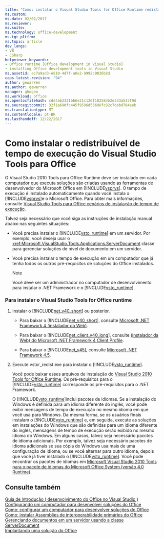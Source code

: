 ```yaml
---
title: "Como: instalar o Visual Studio Tools for Office Runtime redistribuível | Microsoft Docs"
ms.custom: 
ms.date: 02/02/2017
ms.reviewer: 
ms.suite: 
ms.technology: office-development
ms.tgt_pltfrm: 
ms.topic: article
dev_langs:
- VB
- CSharp
helpviewer_keywords:
- Office runtime [Office development in Visual Studio]
- installing Office development tools in Visual Studio
ms.assetid: ac7a9ad3-e810-4d7f-a0e2-9992c9036b8d
caps.latest.revision: "94"
author: gewarren
ms.author: gewarren
manager: ghogen
ms.workload: office
ms.openlocfilehash: cdd4ab2331bb6e21c126f10258db2e233a533f9d
ms.sourcegitcommit: 32f1a690fc445f9586d53698fc82c7debd784eeb
ms.translationtype: MT
ms.contentlocale: pt-BR
ms.lasthandoff: 12/22/2017
---
```

# <a name="how-to-install-the-visual-studio-tools-for-office-runtime-redistributable"></a>Como instalar o redistribuível de tempo de execução do Visual Studio Tools para Office
  O Visual Studio 2010 Tools para Office Runtime deve ser instalado em cada computador que executa soluções são criadas usando as ferramentas de desenvolvedor do Microsoft Office em [!INCLUDE[vsprvs](../sharepoint/includes/vsprvs-md.md)]. O tempo de execução é instalado automaticamente quando você instala o [!INCLUDE[vsprvs](../sharepoint/includes/vsprvs-md.md)]e o Microsoft Office. Para obter mais informações, consulte [Visual Studio Tools para Office cenários de instalação de tempo de execução](../vsto/visual-studio-tools-for-office-runtime-installation-scenarios.md).  
  
 Talvez seja necessário que você siga as instruções de instalação manual abaixo nas seguintes situações:  
  
-   Você precisa instalar o [!INCLUDE[vsto_runtime](../vsto/includes/vsto-runtime-md.md)] em um servidor. Por exemplo, você deseja usar o <xref:Microsoft.VisualStudio.Tools.Applications.ServerDocument> classe para gerenciar soluções de nível de documento em um servidor.  
  
-   Você precisa instalar o tempo de execução em um computador que já tenha todos os outros pré-requisitos de soluções do Office instalados.  
  
    > [!NOTE]  
    >  Você deve ser um administrador no computador de desenvolvimento para instalar o .NET Framework e o [!INCLUDE[vsto_runtime](../vsto/includes/vsto-runtime-md.md)].  
  
### <a name="to-install-the-visual-studio-tools-for-office-runtime"></a>Para instalar o Visual Studio Tools for Office runtime  
  
1.  Instalar o [!INCLUDE[net_v40_short](../sharepoint/includes/net-v40-short-md.md)] ou posterior.  
  
    -   Para baixar o [!INCLUDE[net_v40_short](../sharepoint/includes/net-v40-short-md.md)], consulte [Microsoft .NET Framework 4 (instalador da Web)](http://go.microsoft.com/fwlink/?LinkId=178957).  
  
    -   Para baixar o [!INCLUDE[net_client_v40_long](../vsto/includes/net-client-v40-long-md.md)], consulte [(instalador da Web) do Microsoft .NET Framework 4 Client Profile](http://go.microsoft.com/fwlink/?LinkId=178958).  
  
    -   Para baixar o [!INCLUDE[net_v45](../vsto/includes/net-v45-md.md)], consulte [Microsoft .NET Framework 4.5](http://www.microsoft.com/download/details.aspx?id=30653).  
  
2.  Execute vstor_redist.exe para instalar o [!INCLUDE[vsto_runtime](../vsto/includes/vsto-runtime-md.md)].  
  
     Você pode baixar esses arquivos de instalação do [Visual Studio 2010 Tools for Office Runtime](http://go.microsoft.com/fwlink/?LinkId=140384). Os pré-requisitos para o [!INCLUDE[vsto_runtime](../vsto/includes/vsto-runtime-md.md)] corresponde os pré-requisitos para o .NET Framework.  
  
     O [!INCLUDE[vsto_runtime](../vsto/includes/vsto-runtime-md.md)]inclui pacotes de idiomas. Se a instalação do Windows é definida para um idioma diferente do inglês, você pode exibir mensagens de tempo de execução no mesmo idioma em que você usa para Windows. Da mesma forma, se os usuários finais instalam o [!INCLUDE[vsto_runtime](../vsto/includes/vsto-runtime-md.md)] e, em seguida, execute as soluções em instalações do Windows que são definidas para um idioma diferente do inglês, mensagens de tempo de execução serão exibido no mesmo idioma do Windows. Em alguns casos, talvez seja necessário pacotes de idioma adicionais. Por exemplo, talvez seja necessário pacotes de idioma adicionais se sua cópia do Windows usa mais de uma configuração de idioma, ou se você alternar para outro idioma, depois que você já tiver instalado o [!INCLUDE[vsto_runtime](../vsto/includes/vsto-runtime-md.md)]. Você pode encontrar os pacotes de idiomas em [Microsoft Visual Studio 2010 Tools para o pacote de idiomas do Microsoft Office System (versão 4.0 Runtime)](http://go.microsoft.com/fwlink/?LinkId=140386).  
  
## <a name="see-also"></a>Consulte também  
 [Guia de Introdução &#40; desenvolvimento do Office no Visual Studio &#41;](../vsto/getting-started-office-development-in-visual-studio.md)   
 [Configurando um computador para desenvolver soluções do Office](../vsto/configuring-a-computer-to-develop-office-solutions.md)   
 [Como: configurar um computador para desenvolver soluções do Office](../vsto/how-to-configure-a-computer-to-develop-office-solutions.md)   
 [Como: instalar Assemblies de interoperabilidade primários do Office](../vsto/how-to-install-office-primary-interop-assemblies.md)   
 [Gerenciando documentos em um servidor usando a classe ServerDocument](../vsto/managing-documents-on-a-server-by-using-the-serverdocument-class.md)   
 [Implantando uma solução do Office](../vsto/deploying-an-office-solution.md)  
  
  